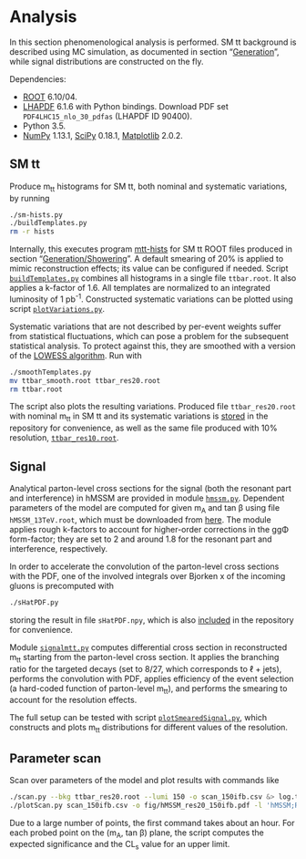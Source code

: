 # Analysis

In this section phenomenological analysis is performed.
SM tt background is described using MC simulation, as documented in section &ldquo;[Generation](../Generation)&rdquo;, while signal distributions are constructed on the fly.

Dependencies:
 * [ROOT](root.cern.ch) 6.10/04.
 * [LHAPDF](https://lhapdf.hepforge.org/) 6.1.6 with Python bindings. Download PDF set `PDF4LHC15_nlo_30_pdfas` (LHAPDF ID 90400).
 * Python 3.5.
 * [NumPy](http://numpy.org) 1.13.1, [SciPy](https://scipy.org/scipylib/index.html) 0.18.1, [Matplotlib](https://matplotlib.org) 2.0.2.


## SM tt

Produce m<sub>tt</sub> histograms for SM tt, both nominal and systematic variations, by running
```sh
./sm-hists.py
./buildTemplates.py
rm -r hists
```
Internally, this executes program [mtt-hists](../EventProcessing/prog/mtt-hists.cpp) for SM tt ROOT files produced in section &ldquo;[Generation/Showering](../Generation/Showering)&rdquo;.
A default smearing of 20% is applied to mimic reconstruction effects; its value can be configured if needed.
Script [`buildTemplates.py`](buildTemplates.py) combines all histograms in a single file `ttbar.root`.
It also applies a k-factor of 1.6.
All templates are normalized to an integrated luminosity of 1&nbsp;pb<sup>-1</sup>.
Constructed systematic variations can be plotted using script [`plotVariations.py`](plotVariations.py).

Systematic variations that are not described by per-event weights suffer from statistical fluctuations, which can pose a problem for the subsequent statistical analysis.
To protect against this, they are smoothed with a version of the [LOWESS algorithm](https://en.wikipedia.org/wiki/Local_regression).
Run with
```sh
./smoothTemplates.py
mv ttbar_smooth.root ttbar_res20.root
rm ttbar.root
```
The script also plots the resulting variations.
Produced file `ttbar_res20.root` with nominal m<sub>tt</sub> in SM tt and its systematic variations is [stored](ttbar_res20.root) in the repository for convenience, as well as the same file produced with 10% resolution, [`ttbar_res10.root`](ttbar_res10.root).


## Signal

Analytical parton-level cross sections for the signal (both the resonant part and interference) in hMSSM are provided in module [`hmssm.py`](hmssm.py).
Dependent parameters of the model are computed for given m<sub>A</sub> and tan&nbsp;&beta; using file `hMSSM_13TeV.root`, which must be downloaded from [here](https://twiki.cern.ch/twiki/bin/view/LHCPhysics/LHCHXSWGMSSMNeutral?rev=104#ROOT_histograms_MSSM_benchmark_s).
The module applies rough k-factors to account for higher-order corrections in the gg&Phi; form-factor; they are set to 2 and around 1.8 for the resonant part and interference, respectively.

In order to accelerate the convolution of the parton-level cross sections with the PDF, one of the involved integrals over Bjorken&nbsp;x of the incoming gluons is precomputed with
```sh
./sHatPDF.py
```
storing the result in file `sHatPDF.npy`, which is also [included](sHatPDF.npy) in the repository for convenience.

Module [`signalmtt.py`](signalmtt.py) computes differential cross section in reconstructed m<sub>tt</sub> starting from the parton-level cross section.
It applies the branching ratio for the targeted decays (set to 8/27, which corresponds to &ell;&nbsp;+&nbsp;jets), performs the convolution with PDF, applies efficiency of the event selection (a hard-coded function of parton-level m<sub>tt</sub>), and performs the smearing to account for the resolution effects.

The full setup can be tested with script [`plotSmearedSignal.py`](plotSmearedSignal.py), which constructs and plots m<sub>tt</sub> distributions for different values of the resolution.


## Parameter scan

Scan over parameters of the model and plot results with commands like
```sh
./scan.py --bkg ttbar_res20.root --lumi 150 -o scan_150ifb.csv &> log.txt
./plotScan.py scan_150ifb.csv -o fig/hMSSM_res20_150ifb.pdf -l 'hMSSM;Resolution 20%, $L = 150$ fb$^{-1}$'
```
Due to a large number of points, the first command takes about an hour.
For each probed point on the (m<sub>A</sub>, tan&nbsp;&beta;) plane, the script computes the expected significance and the CL<sub>s</sub> value for an upper limit.
